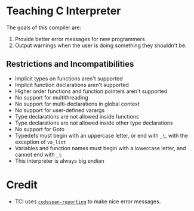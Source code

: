 # Teaching C Interpreter
The goals of this compiler are:
1. Provide better error messages for new programmers
2. Output warnings when the user is doing something they shouldn't be.

## Restrictions and Incompatibilities

- Implicit types on functions aren't supported
- Implicit function declarations aren't supported
- Higher order functions and function pointers aren't supported
- No support for multithreading
- No support for multi-declarations in global context
- No support for user-defined varargs
- Type declarations are not allowed inside functions
- Type declarations are not allowed inside other type declarations
- No support for Goto
- Typedefs must begin with an uppercase letter, or end with `_t`, with the exception of `va_list`
- Variables and function names must begin with a lowercase letter, and cannot end with `_t`
- This interpreter is always big endian


# Credit
- TCI uses [`codespan-reporting`](https://github.com/brendanzab/codespan) to make
  nice error messages.


